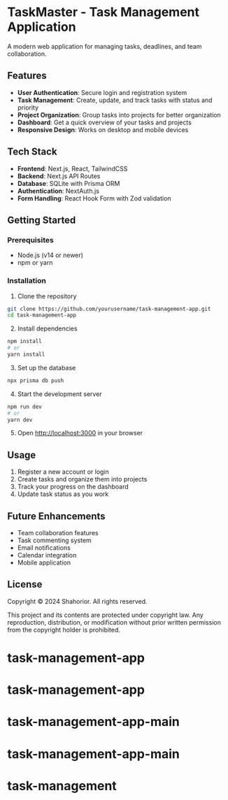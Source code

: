 # TaskMaster - Task Management Application

A modern web application for managing tasks, deadlines, and team collaboration.

## Features

- **User Authentication**: Secure login and registration system
- **Task Management**: Create, update, and track tasks with status and priority
- **Project Organization**: Group tasks into projects for better organization
- **Dashboard**: Get a quick overview of your tasks and projects
- **Responsive Design**: Works on desktop and mobile devices

## Tech Stack

- **Frontend**: Next.js, React, TailwindCSS
- **Backend**: Next.js API Routes
- **Database**: SQLite with Prisma ORM
- **Authentication**: NextAuth.js
- **Form Handling**: React Hook Form with Zod validation

## Getting Started

### Prerequisites

- Node.js (v14 or newer)
- npm or yarn

### Installation

1. Clone the repository
```bash
git clone https://github.com/yourusername/task-management-app.git
cd task-management-app
```

2. Install dependencies
```bash
npm install
# or
yarn install
```

3. Set up the database
```bash
npx prisma db push
```

4. Start the development server
```bash
npm run dev
# or
yarn dev
```

5. Open [http://localhost:3000](http://localhost:3000) in your browser

## Usage

1. Register a new account or login
2. Create tasks and organize them into projects
3. Track your progress on the dashboard
4. Update task status as you work

## Future Enhancements

- Team collaboration features
- Task commenting system
- Email notifications
- Calendar integration
- Mobile application

## License

Copyright © 2024 Shahorior. All rights reserved.

This project and its contents are protected under copyright law. Any reproduction, 
distribution, or modification without prior written permission from the copyright 
holder is prohibited.
# task-management-app
# task-management-app
# task-management-app-main
# task-management-app-main
# task-management
